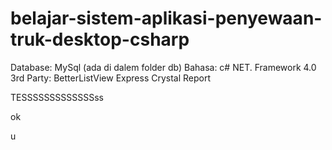 belajar-sistem-aplikasi-penyewaan-truk-desktop-csharp
=====================================================

Database: MySql (ada di dalem folder db)
Bahasa: c# NET. Framework 4.0
3rd Party: BetterListView Express
Crystal Report

TESSSSSSSSSSSSSss

ok

u